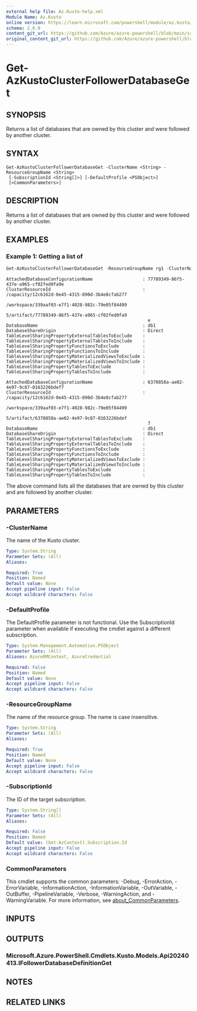 ```yaml
---
external help file: Az.Kusto-help.xml
Module Name: Az.Kusto
online version: https://learn.microsoft.com/powershell/module/az.kusto/get-azkustoclusterfollowerdatabaseget
schema: 2.0.0
content_git_url: https://github.com/Azure/azure-powershell/blob/main/src/Kusto/Kusto/help/Get-AzKustoClusterFollowerDatabaseGet.md
original_content_git_url: https://github.com/Azure/azure-powershell/blob/main/src/Kusto/Kusto/help/Get-AzKustoClusterFollowerDatabaseGet.md
---
```


# Get-AzKustoClusterFollowerDatabaseGet

## SYNOPSIS
Returns a list of databases that are owned by this cluster and were followed by another cluster.

## SYNTAX

```
Get-AzKustoClusterFollowerDatabaseGet -ClusterName <String> -ResourceGroupName <String>
 [-SubscriptionId <String[]>] [-DefaultProfile <PSObject>]
 [<CommonParameters>]
```

## DESCRIPTION
Returns a list of databases that are owned by this cluster and were followed by another cluster.

## EXAMPLES

### Example 1: Getting a list of
```powershell
Get-AzKustoClusterFollowerDatabaseGet -ResourceGroupName rg1 -ClusterName cluster1 -SubscriptionId subid
```

```output
AttachedDatabaseConfigurationName                   : 77789349-86f5-437e-a965-cf02fed0fa9e
ClusterResourceId                                   : /capacity/12c6162d-0e45-4315-890d-3b4e8cfab277
                                                      /workspace/339aaf03-e7f1-4028-982c-79e05f84499
                                                      5/artifact/77789349-86f5-437e-a965-cf02fed0fa9
                                                      e
DatabaseName                                        : db1
DatabaseShareOrigin                                 : Direct
TableLevelSharingPropertyExternalTablesToExclude    :
TableLevelSharingPropertyExternalTablesToInclude    :
TableLevelSharingPropertyFunctionsToExclude         :
TableLevelSharingPropertyFunctionsToInclude         :
TableLevelSharingPropertyMaterializedViewsToExclude :
TableLevelSharingPropertyMaterializedViewsToInclude :
TableLevelSharingPropertyTablesToExclude            :
TableLevelSharingPropertyTablesToInclude            :

AttachedDatabaseConfigurationName                   : 6370858a-ae02-4e97-9c87-0163226bdef7
ClusterResourceId                                   : /capacity/12c6162d-0e45-4315-890d-3b4e8cfab277
                                                      /workspace/339aaf03-e7f1-4028-982c-79e05f84499
                                                      5/artifact/6370858a-ae02-4e97-9c87-0163226bdef
                                                      7
DatabaseName                                        : db1
DatabaseShareOrigin                                 : Direct
TableLevelSharingPropertyExternalTablesToExclude    :
TableLevelSharingPropertyExternalTablesToInclude    :
TableLevelSharingPropertyFunctionsToExclude         :
TableLevelSharingPropertyFunctionsToInclude         :
TableLevelSharingPropertyMaterializedViewsToExclude :
TableLevelSharingPropertyMaterializedViewsToInclude :
TableLevelSharingPropertyTablesToExclude            :
TableLevelSharingPropertyTablesToInclude            :
```

The above command lists all the databases that are owned by this cluster and are followed by another cluster.

## PARAMETERS

### -ClusterName
The name of the Kusto cluster.

```yaml
Type: System.String
Parameter Sets: (All)
Aliases:

Required: True
Position: Named
Default value: None
Accept pipeline input: False
Accept wildcard characters: False
```

### -DefaultProfile
The DefaultProfile parameter is not functional.
Use the SubscriptionId parameter when available if executing the cmdlet against a different subscription.

```yaml
Type: System.Management.Automation.PSObject
Parameter Sets: (All)
Aliases: AzureRMContext, AzureCredential

Required: False
Position: Named
Default value: None
Accept pipeline input: False
Accept wildcard characters: False
```

### -ResourceGroupName
The name of the resource group.
The name is case insensitive.

```yaml
Type: System.String
Parameter Sets: (All)
Aliases:

Required: True
Position: Named
Default value: None
Accept pipeline input: False
Accept wildcard characters: False
```

### -SubscriptionId
The ID of the target subscription.

```yaml
Type: System.String[]
Parameter Sets: (All)
Aliases:

Required: False
Position: Named
Default value: (Get-AzContext).Subscription.Id
Accept pipeline input: False
Accept wildcard characters: False
```

### CommonParameters
This cmdlet supports the common parameters: -Debug, -ErrorAction, -ErrorVariable, -InformationAction, -InformationVariable, -OutVariable, -OutBuffer, -PipelineVariable, -Verbose, -WarningAction, and -WarningVariable. For more information, see [about_CommonParameters](http://go.microsoft.com/fwlink/?LinkID=113216).

## INPUTS

## OUTPUTS

### Microsoft.Azure.PowerShell.Cmdlets.Kusto.Models.Api20240413.IFollowerDatabaseDefinitionGet

## NOTES

## RELATED LINKS
